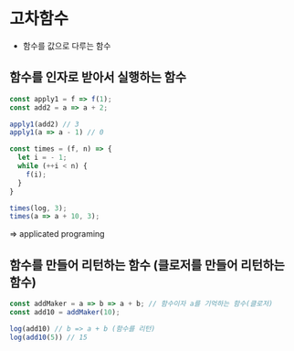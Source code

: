 # 고차함수
- 함수를 값으로 다루는 함수

## 함수를 인자로 받아서 실행하는 함수
``` javascript
const apply1 = f => f(1);
const add2 = a => a + 2;

apply1(add2) // 3
apply1(a => a - 1) // 0

const times = (f, n) => {
  let i = - 1;
  while (++i < n) {
    f(i);
  }
}

times(log, 3); 
times(a => a + 10, 3);
```
=> applicated programing

## 함수를 만들어 리턴하는 함수 (클로저를 만들어 리턴하는 함수)
``` javascript
const addMaker = a => b => a + b; // 함수이자 a를 기억하는 함수(클로저)
const add10 = addMaker(10);

log(add10) // b => a + b (함수를 리턴)
log(add10(5)) // 15
```
